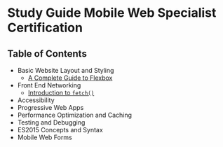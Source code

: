 # Study Guide Mobile Web Specialist Certification

## Table of Contents

* Basic Website Layout and Styling
  * [A Complete Guide to Flexbox](./basic-website-layout-and-styling/a-complete-guide-to-flexbox.md)
* Front End Networking
  * [Introduction to `fetch()`](./front-end-networking/introduction-to-fetch.md)
* Accessibility
* Progressive Web Apps
* Performance Optimization and Caching
* Testing and Debugging
* ES2015 Concepts and Syntax
* Mobile Web Forms
